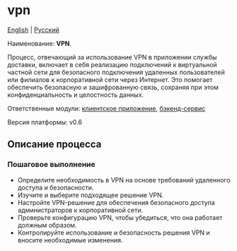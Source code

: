 # vpn

[English](vpn.md) | [Русский](vpn.ru.md)

Наименование: **VPN**.

Процесс, отвечающий за использование VPN в приложении службы доставки, включает в себя реализацию подключений к виртуальной частной сети для безопасного подключения удаленных пользователей или филиалов к корпоративной сети через Интернет. Это помогает обеспечить безопасную и зашифрованную связь, сохраняя при этом конфиденциальность и целостность данных.

Ответственные модули: [клиентское приложение](../../frontend/adminclient.ru.md), [бэкенд-сервис](../../backend/adminbackend.ru.md)

Версия платформы: v0.6

## Описание процесса

### Пошаговое выполнение

- Определите необходимость в VPN на основе требований удаленного доступа и безопасности.
- Изучите и выберите подходящее решение VPN.
- Настройте VPN-решение для обеспечения безопасного доступа администраторов к корпоративной сети.
- Проверьте конфигурацию VPN, чтобы убедиться, что она работает должным образом.
- Контролируйте использование и безопасность решения VPN и вносите необходимые изменения.